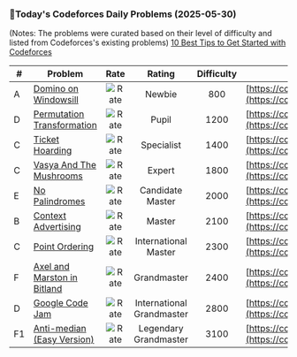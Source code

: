 ### 🌟Today's Codeforces Daily Problems (2025-05-30)
(Notes: The problems were curated based on their level of difficulty and listed from Codeforces's existing problems)
[10 Best Tips to Get Started with Codeforces](https://github.com/ika9810/Codeforces-Daily-Problems/blob/main/10%20Best%20Tips%20to%20Get%20Started%20with%20Codeforces.md)

| # | Problem | Rate| Rating | Difficulty | Contest |
|---| ----- | :--------: | :----------: | :----------: | ---------- |
|A|[Domino on Windowsill](https://codeforces.com/contest/1499/problem/A)|![Rate](https://img.shields.io/badge/Newbie-800-lightgrey)|Newbie|800|[https://codeforces.com/contest/1499](https://codeforces.com/contest/1499)|
|D|[Permutation Transformation](https://codeforces.com/contest/1490/problem/D)|![Rate](https://img.shields.io/badge/Pupil-1200-brightgreen)|Pupil|1200|[https://codeforces.com/contest/1490](https://codeforces.com/contest/1490)|
|C|[Ticket Hoarding](https://codeforces.com/contest/1951/problem/C)|![Rate](https://img.shields.io/badge/Specialist-1400-9cf)|Specialist|1400|[https://codeforces.com/contest/1951](https://codeforces.com/contest/1951)|
|C|[Vasya And The Mushrooms](https://codeforces.com/contest/1016/problem/C)|![Rate](https://img.shields.io/badge/Expert-1800-blue)|Expert|1800|[https://codeforces.com/contest/1016](https://codeforces.com/contest/1016)|
|E|[No Palindromes](https://codeforces.com/contest/1951/problem/E)|![Rate](https://img.shields.io/badge/Candidate%20Master-2000-blueviolet)|Candidate Master|2000|[https://codeforces.com/contest/1951](https://codeforces.com/contest/1951)|
|B|[Context Advertising](https://codeforces.com/contest/309/problem/B)|![Rate](https://img.shields.io/badge/Master-2100-orange)|Master|2100|[https://codeforces.com/contest/309](https://codeforces.com/contest/309)|
|C|[Point Ordering](https://codeforces.com/contest/1254/problem/C)|![Rate](https://img.shields.io/badge/International%20Master-2300-orange)|International Master|2300|[https://codeforces.com/contest/1254](https://codeforces.com/contest/1254)|
|F|[Axel and Marston in Bitland](https://codeforces.com/contest/780/problem/F)|![Rate](https://img.shields.io/badge/Grandmaster-2400-red)|Grandmaster|2400|[https://codeforces.com/contest/780](https://codeforces.com/contest/780)|
|D|[Google Code Jam](https://codeforces.com/contest/277/problem/D)|![Rate](https://img.shields.io/badge/International%20Grandmaster-2800-red)|International Grandmaster|2800|[https://codeforces.com/contest/277](https://codeforces.com/contest/277)|
|F1|[Anti-median (Easy Version)](https://codeforces.com/contest/1761/problem/F1)|![Rate](https://img.shields.io/badge/Legendary%20Grandmaster-3100-red)|Legendary Grandmaster|3100|[https://codeforces.com/contest/1761](https://codeforces.com/contest/1761)|
